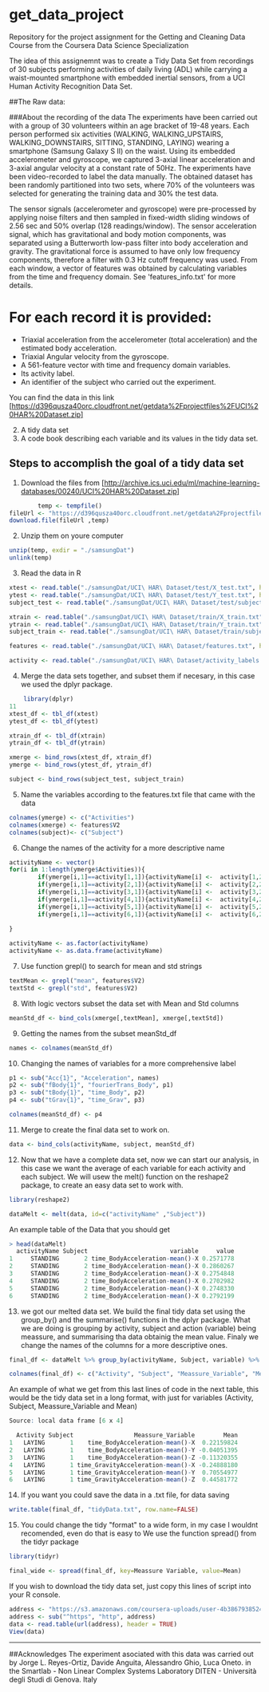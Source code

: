 # get_data_project
Repository for the project assignment for the Getting and Cleaning Data Course from the Coursera Data Science Specialization 

The idea of this assignemnt was to create a Tidy Data Set from recordings of 30 subjects performing activities of daily living (ADL) while carrying a waist-mounted smartphone with embedded inertial sensors, from a UCI Human Activity Recognition Data Set.

##The Raw data:

###About the recording of the data
The experiments have been carried out with a group of 30 volunteers within an age bracket of 19-48 years. Each person performed six activities (WALKING, WALKING_UPSTAIRS, WALKING_DOWNSTAIRS, SITTING, STANDING, LAYING) wearing a smartphone (Samsung Galaxy S II) on the waist. Using its embedded accelerometer and gyroscope, we captured 3-axial linear acceleration and 3-axial angular velocity at a constant rate of 50Hz. The experiments have been video-recorded to label the data manually. The obtained dataset has been randomly partitioned into two sets, where 70% of the volunteers was selected for generating the training data and 30% the test data. 

The sensor signals (accelerometer and gyroscope) were pre-processed by applying noise filters and then sampled in fixed-width sliding windows of 2.56 sec and 50% overlap (128 readings/window). The sensor acceleration signal, which has gravitational and body motion components, was separated using a Butterworth low-pass filter into body acceleration and gravity. The gravitational force is assumed to have only low frequency components, therefore a filter with 0.3 Hz cutoff frequency was used. From each window, a vector of features was obtained by calculating variables from the time and frequency domain. See 'features_info.txt' for more details. 

For each record it is provided:
======================================

- Triaxial acceleration from the accelerometer (total acceleration) and the estimated body acceleration.
- Triaxial Angular velocity from the gyroscope. 
- A 561-feature vector with time and frequency domain variables. 
- Its activity label. 
- An identifier of the subject who carried out the experiment.

You can find the data in this link [https://d396qusza40orc.cloudfront.net/getdata%2Fprojectfiles%2FUCI%20HAR%20Dataset.zip]

2. A tidy data set
3. A code book describing each variable and its values in the tidy data set.
## Steps to accomplish the goal of a tidy data set
1. Download the files from [http://archive.ics.uci.edu/ml/machine-learning-databases/00240/UCI%20HAR%20Dataset.zip]

```R
        temp <- tempfile()
fileUrl <- "https://d396qusza40orc.cloudfront.net/getdata%2Fprojectfiles%2FUCI%20HAR%20Dataset.zip"
download.file(fileUrl ,temp)
```

2. Unzip them on youre computer
```R
unzip(temp, exdir = "./samsungDat")
unlink(temp)
```
3. Read the data in R
```R
xtest <- read.table("./samsungDat/UCI\ HAR\ Dataset/test/X_test.txt", header = F)
ytest <- read.table("./samsungDat/UCI\ HAR\ Dataset/test/Y_test.txt", header = F)
subject_test <- read.table("./samsungDat/UCI\ HAR\ Dataset/test/subject_test.txt", header = F)

xtrain <- read.table("./samsungDat/UCI\ HAR\ Dataset/train/X_train.txt", header = F)
ytrain <- read.table("./samsungDat/UCI\ HAR\ Dataset/train/Y_train.txt", header = F)
subject_train <- read.table("./samsungDat/UCI\ HAR\ Dataset/train/subject_train.txt", header = F)

features <- read.table("./samsungDat/UCI\ HAR\ Dataset/features.txt", header = F)

activity <- read.table("./samsungDat/UCI\ HAR\ Dataset/activity_labels.txt", header = F, colClasses= c("numeric", "character"))
```
4. Merge the data sets together, and subset them if necesary, in this case we used the dplyr package.
```R
    library(dplyr)
11
xtest_df <- tbl_df(xtest)
ytest_df <- tbl_df(ytest)

xtrain_df <- tbl_df(xtrain)
ytrain_df <- tbl_df(ytrain)

xmerge <- bind_rows(xtest_df, xtrain_df)
ymerge <- bind_rows(ytest_df, ytrain_df)

subject <- bind_rows(subject_test, subject_train)
```
5. Name the variables according to the features.txt file that came with the data
```R
colnames(ymerge) <- c("Activities")
colnames(xmerge) <- features$V2
colnames(subject)<- c("Subject")
```        
6. Change the names of the activity for a more descriptive name
```R
activityName <- vector()
for(i in 1:length(ymerge$Activities)){
        if(ymerge[i,1]==activity[1,1]){activityName[i] <-  activity[1,2]}
        if(ymerge[i,1]==activity[2,1]){activityName[i] <-  activity[2,2]}
        if(ymerge[i,1]==activity[3,1]){activityName[i] <-  activity[3,2]}
        if(ymerge[i,1]==activity[4,1]){activityName[i] <-  activity[4,2]}
        if(ymerge[i,1]==activity[5,1]){activityName[i] <-  activity[5,2]}
        if(ymerge[i,1]==activity[6,1]){activityName[i] <-  activity[6,2]}
        
}

activityName <- as.factor(activityName)
activityName <- as.data.frame(activityName)
```
7. Use function grepl() to search for mean and std strings
```R
textMean <- grepl("mean", features$V2)
textStd <- grepl("std", features$V2)
```
8. With logic vectors subset the data set with Mean and Std columns 
```R
meanStd_df <- bind_cols(xmerge[,textMean], xmerge[,textStd])
```
9. Getting the names from the subset meanStd_df
```R
names <- colnames(meanStd_df)
```
10. Changing the names of variables for a more comprehensive label
```R
p1 <- sub("Acc{1}", "Acceleration", names)
p2 <- sub("fBody{1}", "fourierTrans_Body", p1)
p3 <- sub("tBody{1}", "time_Body", p2)
p4 <- sub("tGrav{1}", "time_Grav", p3)

colnames(meanStd_df) <- p4
```
11. Merge to create the final data set to work on.
```R
data <- bind_cols(activityName, subject, meanStd_df)
```
12. Now that we have a complete data set, now we can start our analysis, in this case we want  the average of each variable for each activity and each subject. We will usew the melt() function on the reshape2 package, to create an easy data set to work with.
```R
library(reshape2)

dataMelt <- melt(data, id=c("activityName" ,"Subject"))
```
An example table of the Data that you should get
```R
> head(dataMelt)
  activityName Subject                       variable     value
1     STANDING       2 time_BodyAcceleration-mean()-X 0.2571778
2     STANDING       2 time_BodyAcceleration-mean()-X 0.2860267
3     STANDING       2 time_BodyAcceleration-mean()-X 0.2754848
4     STANDING       2 time_BodyAcceleration-mean()-X 0.2702982
5     STANDING       2 time_BodyAcceleration-mean()-X 0.2748330
6     STANDING       2 time_BodyAcceleration-mean()-X 0.2792199
```

13. we got our melted data set. We build the final tidy data set using the group_by() and the summarise() functions in the dplyr package. What we are doing is grouping by activity, subject and action (variable) being meassure, and summarising tha data obtainig the mean value. Finaly we change the names of the columns for a more descriptive ones.
```R
final_df <- dataMelt %>% group_by(activityName, Subject, variable) %>% summarise(mean(value))

colnames(final_df) <- c("Activity", "Subject", "Meassure_Variable", "Mean")
```
  An example of what we get from this last lines of code in the next table, this would be the tidy data set in a long format, with just for variables (Activity, Subject, Meassure_Variable and Mean)
```R
Source: local data frame [6 x 4]

  Activity Subject                 Meassure_Variable        Mean
1   LAYING       1    time_BodyAcceleration-mean()-X  0.22159824
2   LAYING       1    time_BodyAcceleration-mean()-Y -0.04051395
3   LAYING       1    time_BodyAcceleration-mean()-Z -0.11320355
4   LAYING       1 time_GravityAcceleration-mean()-X -0.24888180
5   LAYING       1 time_GravityAcceleration-mean()-Y  0.70554977
6   LAYING       1 time_GravityAcceleration-mean()-Z  0.44581772
```
14. If you want you could save the data in a .txt file, for data saving
```R
write.table(final_df, "tidyData.txt", row.name=FALSE)
```
15. You could change the tidy "format" to a wide form, in my case I wouldnt recomended, even do that is easy to 
We use the function spread() from the tidyr package
```R
library(tidyr)

final_wide <- spread(final_df, key=Meassure Variable, value=Mean)
```

If you wish to download the tidy data set, just copy this lines of script into your R console.
```R
address <- "https://s3.amazonaws.com/coursera-uploads/user-4b3867938524790c458319eb/973499/asst-3/1a71c9c0cd9a11e4b8381b8ddf9f86ee.txt"
address <- sub("^https", "http", address)
data <- read.table(url(address), header = TRUE) 
View(data)
```
-----------------
##Acknowledges
The experiment asociated with this data was carried out by Jorge L. Reyes-Ortiz, Davide Anguita, Alessandro Ghio, Luca Oneto.
in the Smartlab - Non Linear Complex Systems Laboratory DITEN - Università degli Studi di Genova. Italy
